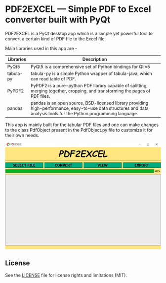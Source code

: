 # PDF2EXCEL —  Simple PDF to Excel converter built with PyQt
PDF2EXCEL is a PyQt desktop app which is a simple yet powerful tool to convert a certain kind of PDF file to the Excel file. 

Main libraries used in this app are -   

| Libraries | Description |
| -----------| ------------|
| PyQt5      | PyQt5 is a comprehensive set of Python bindings for Qt v5|
| tabula-py | tabula-py is a simple Python wrapper of tabula-java, which can read table of PDF.|
|PyPDF2| PyPDF2 is a pure-python PDF library capable of splitting, merging together, cropping, and transforming the pages of PDF files.|
|pandas| pandas is an open source, BSD-licensed library providing high-performance, easy-to-use data structures and data analysis tools for the Python programming language.|

This app is mainly built for the tabular PDF files and one can make changes to the class PdfObject present in the PdfObject.py file to customize it for their own needs.

![Screenshot](https://github.com/kartikeyas00/PDF2EXCEL/blob/master/screenshots/Screenshot_app2.PNG)

## License
See the [LICENSE](https://github.com/kartikeyas00/PDF2EXCEL/blob/master/LICENSE) file for license rights and limitations (MIT).
